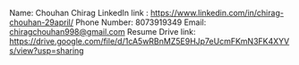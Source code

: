 Name: Chouhan Chirag
LinkedIn link : https://www.linkedin.com/in/chirag-chouhan-29april/
Phone Number: 8073919349
Email: chiragchouhan998@gmail.com
Resume Drive link: https://drive.google.com/file/d/1cA5wRBnMZ5E9HJp7eUcmFKmN3FK4XYVs/view?usp=sharing
